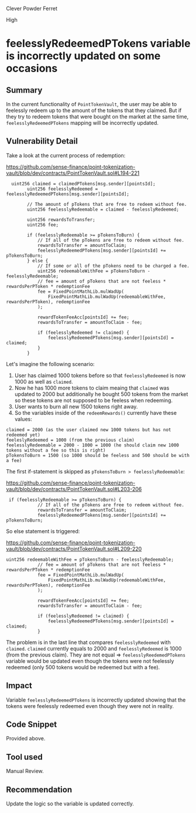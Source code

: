 Clever Powder Ferret

High

# feelesslyRedeemedPTokens variable is incorrectly updated on some occasions

## Summary

In the current functionality of `PointTokenVault`, the user may be able to feelessly redeem up to the amount of the tokens that they claimed. But if they try to redeem tokens that were bought on the market at the same time, `feelesslyRedeemedPTokens` mapping will be incorrectly updated.

## Vulnerability Detail

Take a look at the current process of redemption:

https://github.com/sense-finance/point-tokenization-vault/blob/dev/contracts/PointTokenVault.sol#L194-221
```solidity
  uint256 claimed = claimedPTokens[msg.sender][pointsId];
        uint256 feelesslyRedeemed = feelesslyRedeemedPTokens[msg.sender][pointsId];

        // The amount of pTokens that are free to redeem without fee.
        uint256 feelesslyRedeemable = claimed - feelesslyRedeemed;

        uint256 rewardsToTransfer;
        uint256 fee;

        if (feelesslyRedeemable >= pTokensToBurn) {
            // If all of the pTokens are free to redeem without fee.
            rewardsToTransfer = amountToClaim;
            feelesslyRedeemedPTokens[msg.sender][pointsId] += pTokensToBurn;
        } else {
            // If some or all of the pTokens need to be charged a fee.
            uint256 redeemableWithFee = pTokensToBurn - feelesslyRedeemable;
            // fee = amount of pTokens that are not feeless * rewardsPerPToken * redemptionFee
            fee = FixedPointMathLib.mulWadUp(
                FixedPointMathLib.mulWadUp(redeemableWithFee, rewardsPerPToken), redemptionFee
            );

            rewardTokenFeeAcc[pointsId] += fee;
            rewardsToTransfer = amountToClaim - fee;

            if (feelesslyRedeemed != claimed) {
                feelesslyRedeemedPTokens[msg.sender][pointsId] = claimed;
            }
        }

```
Let's imagine the following scenario:

1. User has claimed 1000 tokens before so that `feelesslyRedeemed` is now 1000 as well as `claimed`.
2. Now he has 1000 more tokens to claim meaing that `claimed` was updated to 2000 but additionally he bought 500 tokens from the market so these tokens are not supposed to be feeless when redeeming.
3. User wants to burn all new 1500 tokens right away.
4. So the variables inside of the `redeemRewards()` currently have these values:

```solidity
claimed = 2000 (as the user claimed new 1000 tokens but has not redeemed yet)
feeleslyRedeemed = 1000 (from the previous claim)
feelesslyRedeemable = 2000 - 1000 = 1000 (he should claim new 1000 tokens without a fee so this is right)
pTokensToBurn = 1500 (so 1000 should be feeless and 500 should be with a fee)
```

The first if-statement is skipped as `pTokensToBurn > feelesslyRedeemable`:

https://github.com/sense-finance/point-tokenization-vault/blob/dev/contracts/PointTokenVault.sol#L203-206
```solidity
 if (feelesslyRedeemable >= pTokensToBurn) {
            // If all of the pTokens are free to redeem without fee.
            rewardsToTransfer = amountToClaim;
            feelesslyRedeemedPTokens[msg.sender][pointsId] += pTokensToBurn;

```

So else statement is triggered:

https://github.com/sense-finance/point-tokenization-vault/blob/dev/contracts/PointTokenVault.sol#L209-220
```solidity
uint256 redeemableWithFee = pTokensToBurn - feelesslyRedeemable;
            // fee = amount of pTokens that are not feeless * rewardsPerPToken * redemptionFee
            fee = FixedPointMathLib.mulWadUp(
                FixedPointMathLib.mulWadUp(redeemableWithFee, rewardsPerPToken), redemptionFee
            );

            rewardTokenFeeAcc[pointsId] += fee;
            rewardsToTransfer = amountToClaim - fee;

            if (feelesslyRedeemed != claimed) {
                feelesslyRedeemedPTokens[msg.sender][pointsId] = claimed;
            }
```
The problem is in the last line that compares `feelesslyRedeemed` with `claimed`. `claimed` currently equals to 2000 and `feelesslyRedeemed` is 1000 (from the previous claim). They are not equal => `feelesslyReedemedPTokens` variable would be updated even though the tokens were not feelessly redeemed (only 500 tokens would be redeemed but with a fee).

## Impact

Variable `feelesslyRedeemedPTokens` is incorrectly updated showing that the tokens were feelessly redeemed even though they were not in reality.

## Code Snippet

Provided above.

## Tool used

Manual Review.

## Recommendation

Update the logic so the variable is updated correctly.